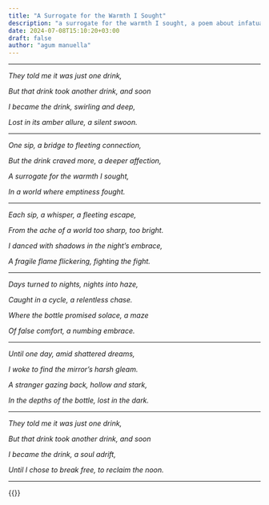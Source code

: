 ```yaml
---
title: "A Surrogate for the Warmth I Sought"
description: "a surrogate for the warmth I sought, a poem about infatuation, "
date: 2024-07-08T15:10:20+03:00
draft: false
author: "agum manuella"
---
```


___

*They told me it was just one drink,*  

*But that drink took another drink, and soon*  

*I became the drink, swirling and deep,*  

*Lost in its amber allure, a silent swoon.*

___

*One sip, a bridge to fleeting connection,*  

*But the drink craved more, a deeper affection,*  

*A surrogate for the warmth I sought,*  

*In a world where emptiness fought.*

___

*Each sip, a whisper, a fleeting escape,*  

*From the ache of a world too sharp, too bright.*  

*I danced with shadows in the night’s embrace,*  

*A fragile flame flickering, fighting the fight.*

___

*Days turned to nights, nights into haze,*  

*Caught in a cycle, a relentless chase.*  

*Where the bottle promised solace, a maze*  

*Of false comfort, a numbing embrace.*

___

*Until one day, amid shattered dreams,*  

*I woke to find the mirror’s harsh gleam.*  

*A stranger gazing back, hollow and stark,*  

*In the depths of the bottle, lost in the dark.*

___

*They told me it was just one drink,*  

*But that drink took another drink, and soon*  

*I became the drink, a soul adrift,*  

*Until I chose to break free, to reclaim the noon.*

___

{{<mini-toc>}}
